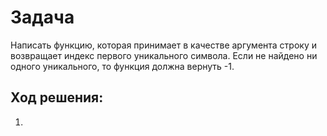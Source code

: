 # Задача
Написать функцию, которая принимает в качестве аргумента строку и 
возвращает индекс первого уникального символа. Если не найдено ни 
одного уникального, то функция должна вернуть -1.

## Ход решения:
1. 